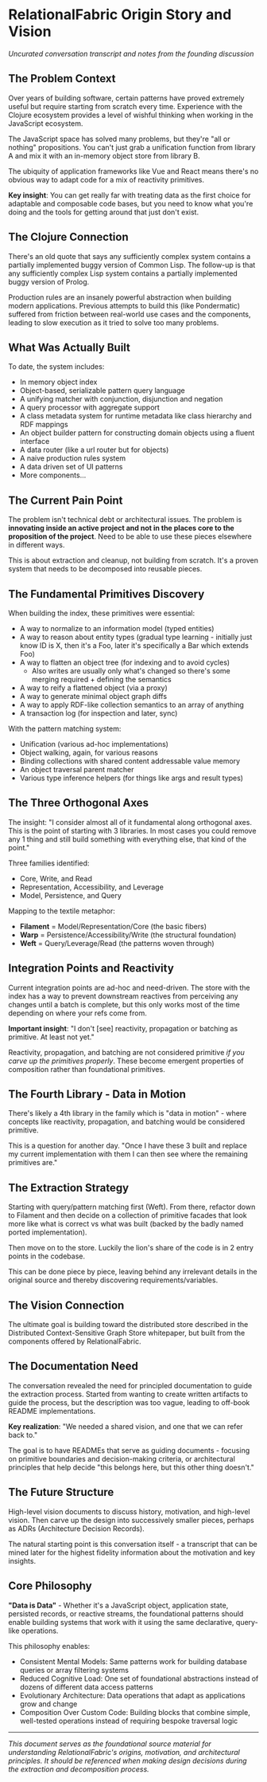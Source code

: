 # RelationalFabric Origin Story and Vision

*Uncurated conversation transcript and notes from the founding discussion*

## The Problem Context

Over years of building software, certain patterns have proved extremely useful but require starting from scratch every time. Experience with the Clojure ecosystem provides a level of wishful thinking when working in the JavaScript ecosystem.

The JavaScript space has solved many problems, but they're "all or nothing" propositions. You can't just grab a unification function from library A and mix it with an in-memory object store from library B.

The ubiquity of application frameworks like Vue and React means there's no obvious way to adapt code for a mix of reactivity primitives.

**Key insight**: You can get really far with treating data as the first choice for adaptable and composable code bases, but you need to know what you're doing and the tools for getting around that just don't exist.

## The Clojure Connection

There's an old quote that says any sufficiently complex system contains a partially implemented buggy version of Common Lisp. The follow-up is that any sufficiently complex Lisp system contains a partially implemented buggy version of Prolog.

Production rules are an insanely powerful abstraction when building modern applications. Previous attempts to build this (like Pondermatic) suffered from friction between real-world use cases and the components, leading to slow execution as it tried to solve too many problems.

## What Was Actually Built

To date, the system includes:

- In memory object index
- Object-based, serializable pattern query language
- A unifying matcher with conjunction, disjunction and negation
- A query processor with aggregate support
- A class metadata system for runtime metadata like class hierarchy and RDF mappings
- An object builder pattern for constructing domain objects using a fluent interface
- A data router (like a url router but for objects)
- A naive production rules system
- A data driven set of UI patterns
- More components...

## The Current Pain Point

The problem isn't technical debt or architectural issues. The problem is **innovating inside an active project and not in the places core to the proposition of the project**. Need to be able to use these pieces elsewhere in different ways.

This is about extraction and cleanup, not building from scratch. It's a proven system that needs to be decomposed into reusable pieces.

## The Fundamental Primitives Discovery

When building the index, these primitives were essential:

- A way to normalize to an information model (typed entities)
- A way to reason about entity types (gradual type learning - initially just know ID is X, then it's a Foo, later it's specifically a Bar which extends Foo)
- A way to flatten an object tree (for indexing and to avoid cycles)
  - Also writes are usually only what's changed so there's some merging required + defining the semantics
- A way to reify a flattened object (via a proxy)
- A way to generate minimal object graph diffs
- A way to apply RDF-like collection semantics to an array of anything
- A transaction log (for inspection and later, sync)

With the pattern matching system:
- Unification (various ad-hoc implementations)
- Object walking, again, for various reasons
- Binding collections with shared content addressable value memory
- An object traversal parent matcher
- Various type inference helpers (for things like args and result types)

## The Three Orthogonal Axes

The insight: "I consider almost all of it fundamental along orthogonal axes. This is the point of starting with 3 libraries. In most cases you could remove any 1 thing and still build something with everything else, that kind of the point."

Three families identified:
- Core, Write, and Read
- Representation, Accessibility, and Leverage  
- Model, Persistence, and Query

Mapping to the textile metaphor:
- **Filament** = Model/Representation/Core (the basic fibers)
- **Warp** = Persistence/Accessibility/Write (the structural foundation)
- **Weft** = Query/Leverage/Read (the patterns woven through)

## Integration Points and Reactivity

Current integration points are ad-hoc and need-driven. The store with the index has a way to prevent downstream reactives from perceiving any changes until a batch is complete, but this only works most of the time depending on where your refs come from.

**Important insight**: "I don't [see] reactivity, propagation or batching as primitive. At least not yet."

Reactivity, propagation, and batching are not considered primitive *if you carve up the primitives properly*. These become emergent properties of composition rather than foundational primitives.

## The Fourth Library - Data in Motion

There's likely a 4th library in the family which is "data in motion" - where concepts like reactivity, propagation, and batching would be considered primitive.

This is a question for another day. "Once I have these 3 built and replace my current implementation with them I can then see where the remaining primitives are."

## The Extraction Strategy

Starting with query/pattern matching first (Weft). From there, refactor down to Filament and then decide on a collection of primitive facades that look more like what is correct vs what was built (backed by the badly named ported implementation).

Then move on to the store. Luckily the lion's share of the code is in 2 entry points in the codebase.

This can be done piece by piece, leaving behind any irrelevant details in the original source and thereby discovering requirements/variables.

## The Vision Connection

The ultimate goal is building toward the distributed store described in the Distributed Context-Sensitive Graph Store whitepaper, but built from the components offered by RelationalFabric.

## The Documentation Need

The conversation revealed the need for principled documentation to guide the extraction process. Started from wanting to create written artifacts to guide the process, but the description was too vague, leading to off-book README implementations.

**Key realization**: "We needed a shared vision, and one that we can refer back to."

The goal is to have READMEs that serve as guiding documents - focusing on primitive boundaries and decision-making criteria, or architectural principles that help decide "this belongs here, but this other thing doesn't."

## The Future Structure

High-level vision documents to discuss history, motivation, and high-level vision. Then carve up the design into successively smaller pieces, perhaps as ADRs (Architecture Decision Records).

The natural starting point is this conversation itself - a transcript that can be mined later for the highest fidelity information about the motivation and key insights.

## Core Philosophy

**"Data is Data"** - Whether it's a JavaScript object, application state, persisted records, or reactive streams, the foundational patterns should enable building systems that work with it using the same declarative, query-like operations.

This philosophy enables:
- Consistent Mental Models: Same patterns work for building database queries or array filtering systems
- Reduced Cognitive Load: One set of foundational abstractions instead of dozens of different data access patterns
- Evolutionary Architecture: Data operations that adapt as applications grow and change
- Composition Over Custom Code: Building blocks that combine simple, well-tested operations instead of requiring bespoke traversal logic

---

*This document serves as the foundational source material for understanding RelationalFabric's origins, motivation, and architectural principles. It should be referenced when making design decisions during the extraction and decomposition process.*